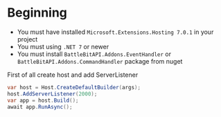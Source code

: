 # Beginning
- You must have installed `Microsoft.Extensions.Hosting 7.0.1` in your project
- You must using `.NET 7` or newer
- You must install `BattleBitAPI.Addons.EventHandler` or `BattleBitAPI.Addons.CommandHandler` package from nuget

First of all create host and add ServerListener
```csharp
var host = Host.CreateDefaultBuilder(args);
host.AddServerListener(2000);
var app = host.Build();
await app.RunAsync();
```
